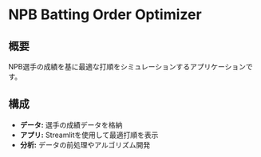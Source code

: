 # NPB Batting Order Optimizer

## 概要

NPB選手の成績を基に最適な打順をシミュレーションするアプリケーションです。

## 構成

- **データ:** 選手の成績データを格納
- **アプリ:** Streamlitを使用して最適打順を表示
- **分析:** データの前処理やアルゴリズム開発
